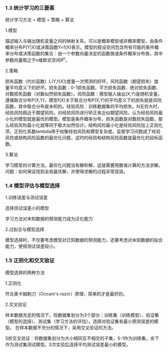 ### 1.3 统计学习的三要素
统计学习方法 = 模型 + 策略 + 算法

1.模型

描述输入与输出随机变量之间的映射关系，可以是概率模型或非概率模型，由条件概率分布P(Y|X)或决策函数Y=f(X)表示。模型的假设空间包含所有可能的条件概率分布或决策函数的集合：由一个参数向量决定的函数族或条件概率分布族，其中参数向量取之于n维欧式空间$R^n$。

2.策略

损失函数（代价函数）L(Y,f(X))度量一次预测的好坏，风险函数（期望损失）度量平均意义下的好坏。损失函数：0-1损失函数、平方损失函数、绝对损失函数、对数损失函数（对数似然损失函数）。风险函数：模型输入输出(X,Y)是随机变量，遵循联合分布P(X,Y)，模型f(X)关于联合分布P(X,Y)的平均意义下的损失就是风险函数，其中联合分布是未知的。经验风险：训练数据集的平均损失。N无穷大时，经验风险趋近于期望风险。对经验风险进行矫正来近似期望风险，认为经验风险最小化的模型就是最优的模型。模型是条件概率分布，损失函数是对数损失函数，那么经验风险最小化就等同于极大似然估计。结构风险最小化是经验风险加上正则化项，正则化系数lambda用于权衡经验风险和模型复杂度。监督学习问题成了经验风险或结构风险函数的最优化问题，这时的经验和结构风险函数是最优化的目标函数。

3.算法

学习模型的计算方法，最优化问题没有解析解，这就需要用数值计算的方法求解。问题：如何保证找到全局最优解，并使得求解的过程非常高效。
### 1.4 模型评估与模型选择
1.训练误差与测试误差

选择测试误差小的模型

学习方法对未知数据的预测能力成为泛化能力

2.过拟合与模型选择

模型选择时，不仅要考虑模型对已知数据的预测能力，还要考虑对未知数据的拟合能力，使得测试误差较小。
### 1.5 正则化和交叉验证
模型选择的两种方法

1.正则化

符合奥卡姆剃刀（Occam's razor）原理，简单的才是最好的。

2.交叉验证

样本数据充足的情况下，将数据集划分为3个部分：训练集（训练模型）、验证集（模型的选择）、测试集（学习方法的评估）。选择对验证集有最小预测误差的模型。
在样本数据不充分的情况下，采用交叉验证的方法。

S折交叉验证：将数据集划分为大小相同互不相交的子集，S-1作为训练集，余下作为测试集测试模型。S次实验后选择平均测试误差最小的模型。
